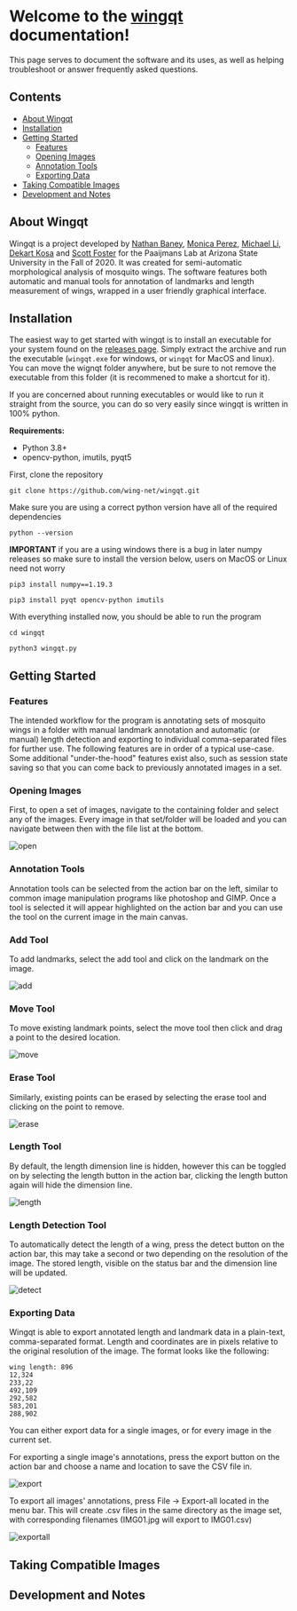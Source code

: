 # Welcome to the [wingqt](https://github.com/wing-net/wingqt) documentation!

This page serves to document the software and its uses, as well as helping troubleshoot or answer frequently asked questions.

## Contents
* [About Wingqt](#about)
* [Installation](#installation)
* [Getting Started](#gettingstarted)
    * [Features](#features)
    * [Opening Images](#opening)
    * [Annotation Tools](#annotation)
    * [Exporting Data](#exporting)
* [Taking Compatible Images](#images)
* [Development and Notes](#development)


## <a id="about"></a>About Wingqt
Wingqt is a project developed by [Nathan Baney](https://github.com/nathanbaney/), [Monica Perez](https://github.com/mon2154256/), [Michael Li](https://github.com/saesus/), [Dekart Kosa](https://github.com/Dekart97/) and [Scott Foster](https://github.com/sgfost/) for the Paaijmans Lab at Arizona State University in the Fall of 2020. It was created for semi-automatic morphological analysis of mosquito wings. The software features both automatic and manual tools for annotation of landmarks and length measurement of wings, wrapped in a user friendly graphical interface.


## <a id="installation"></a>Installation

The easiest way to get started with wingqt is to install an executable for your system found on the [releases page](https://github.com/wing-net/wingqt/releases). Simply extract the archive and run the executable (`wingqt.exe` for windows, or `wingqt` for MacOS and linux). You can move the wignqt folder anywhere, but be sure to not remove the executable from this folder (it is recommened to make a shortcut for it).

If you are concerned about running executables or would like to run it straight from the source, you can do so very easily since wingqt is written in 100% python. 

**Requirements:**
* Python 3.8+
* opencv-python, imutils, pyqt5

First, clone the repository

```git clone https://github.com/wing-net/wingqt.git```

Make sure you are using a correct python version have all of the required dependencies

```python --version```

**IMPORTANT** if you are a using windows there is a bug in later numpy releases so make sure to install the version below, users on MacOS or Linux need not worry

```pip3 install numpy==1.19.3```

```pip3 install pyqt opencv-python imutils```

With everything installed now, you should be able to run the program

```cd wingqt```

```python3 wingqt.py```


## <a id="gettingstarted"></a>Getting Started

### <a id="Features"></a>Features

The intended workflow for the program is annotating sets of mosquito wings in a folder with manual landmark annotation and automatic (or manual) length detection and exporting to individual comma-separated files for further use. The following features are in order of a typical use-case. Some additional "under-the-hood" features exist also, such as session state saving so that you can come back to previously annotated images in a set.

### <a id="opening"></a>Opening Images

First, to open a set of images, navigate to the containing folder and select any of the images. Every image in that set/folder will be loaded and you can navigate between then with the file list at the bottom.

![open](resources/open.gif)

### <a id="annotation"></a>Annotation Tools

Annotation tools can be selected from the action bar on the left, similar to common image manipulation programs like photoshop and GIMP. Once a tool is selected it will appear highlighted on the action bar and you can use the tool on the current image in the main canvas.

### Add Tool
To add landmarks, select the add tool and click on the landmark on the image.

![add](resources/add.gif)

### Move Tool
To move existing landmark points, select the move tool then click and drag a point to the desired location.

![move](resources/move.gif)

### Erase Tool
Similarly, existing points can be erased by selecting the erase tool and clicking on the point to remove.

![erase](resources/erase.gif)

### Length Tool
By default, the length dimension line is hidden, however this can be toggled on by selecting the length button in the action bar, clicking the length button again will hide the dimension line.

![length](resources/length.gif)

### Length Detection Tool
To automatically detect the length of a wing, press the detect button on the action bar, this may take a second or two depending on the resolution of the image. The stored length, visible on the status bar and the dimension line will be updated.

![detect](resources/detct.gif)

### <a id="exporting"></a>Exporting Data
Wingqt is able to export annotated length and landmark data in a plain-text, comma-separated format. Length and coordinates are in pixels relative to the original resolution of the image. The format looks like the following:

```
wing length: 896
12,324
233,22
492,109
292,582
583,201
288,902
```

You can either export data for a single images, or for every image in the current set.

For exporting a single image's annotations, press the export button on the action bar and choose a name and location to save the CSV file in.

![export](resources/export.gif)

To export all images' annotations, press File -> Export-all located in the menu bar. This will create .csv files in the same directory as the image set, with corresponding filenames (IMG01.jpg will export to IMG01.csv)

![exportall](resources/exportall.gif)


## <a id="images"></a>Taking Compatible Images
<add image guidelines here>


## <a id="development"></a>Development and Notes
<notes about implementations etc>


